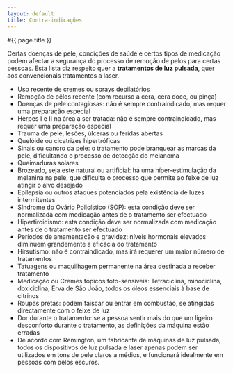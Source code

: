 ```yaml
---
layout: default
title: Contra-indicações
---
```


#{{ page.title }}

Certas doenças de pele, condições de saúde e certos tipos de medicação podem afectar a segurança do processo de remoção de pelos para certas pessoas. Esta lista diz respeito quer a <strong>tratamentos de luz pulsada</strong>, quer aos convencionais tratamentos a laser.

<ul>
  <li>Uso recente de cremes ou sprays depilatórios</li>
  <li>Remoção de pêlos recente (com recurso a cera, cera doce, ou pinça)</li>
  <li>Doenças de pele contagiosas: não é sempre contraindicado, mas requer uma preparação especial</li>
  <li>Herpes I e II na área a ser tratada: não é sempre contraindicado, mas requer uma preparação especial</li>
  <li>Trauma de pele, lesões, úlceras ou feridas abertas</li>
  <li>Quelóide ou cicatrizes hipertróficas</li>
  <li>Sinais ou cancro da pele: o tratamento pode branquear as marcas da pele, dificultando o processo de detecção do melanoma</li>
  <li>Queimaduras solares</li>
  <li>Brozeado, seja este natural ou artificial: há uma híper-estimulação da melanina na pele, que dificulta o processo que permite ao feixe de luz atingir o alvo desejado</li>
  <li>Epilepsia ou outros ataques potenciados pela existência de luzes intermitentes</li>
  <li>Síndrome do Ovário Policístico (SOP): esta condição deve ser normalizada com medicação antes de o tratamento ser efectuado</li>
  <li>Hipertiroidismo: esta condição deve ser normalizada com medicação antes de o tratamento ser efectuado</li>
  <li>Períodos de amamentação e gravidez: níveis hormonais elevados diminuem grandemente a eficácia do tratamento</li>
  <li>Hirsutismo: não é contraindicado, mas irá requerer um maior número de tratamentos</li>
  <li>Tatuagens ou maquilhagem permanente na área destinada a receber tratamento</li>
  <li>Medicação ou Cremes tópicos foto-sensíveis: Tetraciclina, minociclina, doxiciclina, Erva de São João, todos os óleos essenciais à base de citrinos</li>
  <li>Roupas pretas: podem faiscar ou entrar em combustão, se atingidas directamente com o feixe de luz</li>
  <li>Dor durante o tratamento: se a pessoa sentir mais do que um ligeiro desconforto durante o tratamento, as definições da máquina estão erradas</li>
  <li>De acordo com Remington, um fabricante de máquinas de luz pulsada, todos os dispositivos de luz pulsada e laser apenas podem ser utilizados em tons de pele claros a médios, e funcionará idealmente em pessoas com pêlos escuros.</li>
</ul>
